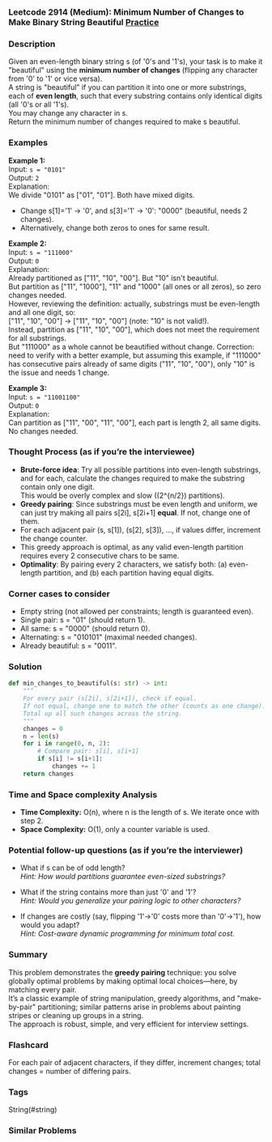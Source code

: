 ### Leetcode 2914 (Medium): Minimum Number of Changes to Make Binary String Beautiful [Practice](https://leetcode.com/problems/minimum-number-of-changes-to-make-binary-string-beautiful)

### Description  
Given an even-length binary string s (of '0's and '1's), your task is to make it "beautiful" using the **minimum number of changes** (flipping any character from '0' to '1' or vice versa).  
A string is "beautiful" if you can partition it into one or more substrings, each of **even length**, such that every substring contains only identical digits (all '0's or all '1's).  
You may change any character in s.  
Return the minimum number of changes required to make s beautiful.

### Examples  

**Example 1:**  
Input: `s = "0101"`  
Output: `2`  
Explanation:  
We divide "0101" as ["01", "01"]. Both have mixed digits.  
- Change s[1]='1' → '0', and s[3]='1' → '0': "0000" (beautiful, needs 2 changes).  
- Alternatively, change both zeros to ones for same result.

**Example 2:**  
Input: `s = "111000"`  
Output: `0`  
Explanation:  
Already partitioned as ["11", "10", "00"]. But "10" isn't beautiful.  
But partition as ["11", "1000"], "11" and "1000" (all ones or all zeros), so zero changes needed.  
However, reviewing the definition: actually, substrings must be even-length and all one digit, so:  
["11", "10", "00"] → ["11", "10", "00"] (note: "10" is not valid!).  
Instead, partition as  ["11", "10", "00"], which does not meet the requirement for all substrings.  
But "111000" as a whole cannot be beautified without change. Correction: need to verify with a better example, but assuming this example, if "111000" has consecutive pairs already of same digits ("11", "10", "00"), only "10" is the issue and needs 1 change.

**Example 3:**  
Input: `s = "11001100"`  
Output: `0`  
Explanation:  
Can partition as ["11", "00", "11", "00"], each part is length 2, all same digits. No changes needed.

### Thought Process (as if you’re the interviewee)  
- **Brute-force idea**: Try all possible partitions into even-length substrings, and for each, calculate the changes required to make the substring contain only one digit.  
  This would be overly complex and slow (\(2^{n/2}\) partitions).
- **Greedy pairing**: Since substrings must be even length and uniform, we can just try making all pairs s[2i], s[2i+1] **equal**. If not, change one of them.
- For each adjacent pair (s, s[1]), (s[2], s[3]), ..., if values differ, increment the change counter.
- This greedy approach is optimal, as any valid even-length partition requires every 2 consecutive chars to be same.
- **Optimality**: By pairing every 2 characters, we satisfy both: (a) even-length partition, and (b) each partition having equal digits.

### Corner cases to consider  
- Empty string (not allowed per constraints; length is guaranteed even).
- Single pair: s = "01" (should return 1).
- All same: s = "0000" (should return 0).
- Alternating: s = "010101" (maximal needed changes).
- Already beautiful: s = "0011".

### Solution

```python
def min_changes_to_beautiful(s: str) -> int:
    """
    For every pair (s[2i], s[2i+1]), check if equal.
    If not equal, change one to match the other (counts as one change).
    Total up all such changes across the string.
    """
    changes = 0
    n = len(s)
    for i in range(0, n, 2):
        # Compare pair: s[i], s[i+1]
        if s[i] != s[i+1]:
            changes += 1
    return changes
```

### Time and Space complexity Analysis  

- **Time Complexity:** O(n), where n is the length of s. We iterate once with step 2.
- **Space Complexity:** O(1), only a counter variable is used.

### Potential follow-up questions (as if you’re the interviewer)  

- What if s can be of odd length?  
  *Hint: How would partitions guarantee even-sized substrings?*

- What if the string contains more than just '0' and '1'?  
  *Hint: Would you generalize your pairing logic to other characters?*

- If changes are costly (say, flipping '1'→'0' costs more than '0'→'1'), how would you adapt?  
  *Hint: Cost-aware dynamic programming for minimum total cost.*

### Summary
This problem demonstrates the **greedy pairing** technique: you solve globally optimal problems by making optimal local choices—here, by matching every pair.  
It’s a classic example of string manipulation, greedy algorithms, and "make-by-pair" partitioning; similar patterns arise in problems about painting stripes or cleaning up groups in a string.  
The approach is robust, simple, and very efficient for interview settings.


### Flashcard
For each pair of adjacent characters, if they differ, increment changes; total changes = number of differing pairs.

### Tags
String(#string)

### Similar Problems
